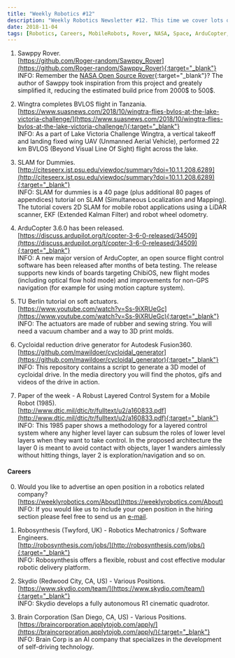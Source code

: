 ```yaml
---
title: "Weekly Robotics #12"
description: "Weekly Robotics Newsletter #12. This time we cover lots of mobile robot related information (including a tutorial on SLAM) and touch on the latest UAV news."
date: 2018-11-04
tags: [Robotics, Careers, MobileRobots, Rover, NASA, Space, ArduCopter, SoftActuators, CAD, ControlSystems]
---
```


1) Sawppy Rover.
<br>[https://github.com/Roger-random/Sawppy_Rover](https://github.com/Roger-random/Sawppy_Rover){:target="_blank"}<br>
INFO: Remember the [NASA Open Source Rover](https://github.com/nasa-jpl/open-source-rover){:target="_blank"}? The author of Sawppy took inspiration from this project and greately simplified it, reducing the estimated build price from 2000$ to 500$. 

2) Wingtra completes BVLOS flight in Tanzania.
<br>[https://www.suasnews.com/2018/10/wingtra-flies-bvlos-at-the-lake-victoria-challenge/](https://www.suasnews.com/2018/10/wingtra-flies-bvlos-at-the-lake-victoria-challenge/){:target="_blank"}<br>
INFO: As a part of Lake Victoria Challenge Wingtra, a vertical takeoff and landing fixed wing UAV (Unmanned Aerial Vehicle), performed 22 km BVLOS (Beyond Visual Line Of Sight) flight across the lake. 

3) SLAM for Dummies.
<br>[http://citeseerx.ist.psu.edu/viewdoc/summary?doi=10.1.1.208.6289](http://citeseerx.ist.psu.edu/viewdoc/summary?doi=10.1.1.208.6289){:target="_blank"}<br>
INFO: SLAM for dummies is a 40 page (plus additional 80 pages of appendices) tutorial on SLAM (Simultaneous Localization and Mapping). The tutorial covers 2D SLAM for mobile robot applications using a LiDAR scanner, EKF (Extended Kalman Filter) and robot wheel odometry.

4) ArduCopter 3.6.0 has been released.
<br>[https://discuss.ardupilot.org/t/copter-3-6-0-released/34509](https://discuss.ardupilot.org/t/copter-3-6-0-released/34509){:target="_blank"}<br>
INFO: A new major version of ArduCopter, an open source flight control software has been released after months of beta testing. The release supports new kinds of boards targeting ChibiOS, new flight modes (including optical flow hold mode) and improvements for non-GPS navigation (for example for using motion capture system).

5) TU Berlin tutorial on soft actuators.
<br>[https://www.youtube.com/watch?v=Ss-9iXRUeGc](https://www.youtube.com/watch?v=Ss-9iXRUeGc){:target="_blank"}<br>
INFO: The actuators are made of rubber and sewing string. You will need a vacuum chamber and a way to 3D print molds.  

6) Cycloidal reduction drive generator for Autodesk Fusion360.
<br>[https://github.com/mawildoer/cycloidal_generator](https://github.com/mawildoer/cycloidal_generator){:target="_blank"}<br>
INFO: This repository contains a script to generate a 3D model of cycloidal drive. In the media directory you will find the photos, gifs and videos of the drive in action.

7) Paper of the week - A Robust Layered Control System for a Mobile Robot (1985).
<br>[http://www.dtic.mil/dtic/tr/fulltext/u2/a160833.pdf](http://www.dtic.mil/dtic/tr/fulltext/u2/a160833.pdf){:target="_blank"}<br>
INFO: This 1985 paper shows a methodology for a layered control system where any higher level layer can subsum the roles of lower level layers when they want to take control. In the proposed architecture the layer 0 is meant to avoid contact with objects, layer 1 wanders aimlessly without hitting things, layer 2 is exploration/navigation and so on.  


#### Careers

0) Would you like to advertise an open position in a robotics related company?
<br>[https://weeklyrobotics.com/About](https://weeklyrobotics.com/About)<br>
INFO: If you would like us to include your open position in the hiring section please feel free to send us an [e-mail](mailto:careers@weeklyrobotics.com).

1) Robosynthesis (Twyford, UK) - Robotics Mechatronics / Software Engineers.
<br>[http://robosynthesis.com/jobs/](http://robosynthesis.com/jobs/){:target="_blank"}<br>
INFO: Robosynthesis offers a flexible, robust and cost effective modular robotic delivery platform. 

2) Skydio (Redwood City, CA, US) - Various Positions.
<br>[https://www.skydio.com/team/](https://www.skydio.com/team/){:target="_blank"}<br>
INFO: Skydio develops a fully autonomous R1 cinematic quadrotor.

3) Brain Corporation (San Diego, CA, US) - Various Positions.
<br>[https://braincorporation.applytojob.com/apply/](https://braincorporation.applytojob.com/apply/){:target="_blank"}<br>
INFO: Brain Corp is an AI company that specializes in the development of self-driving technology.